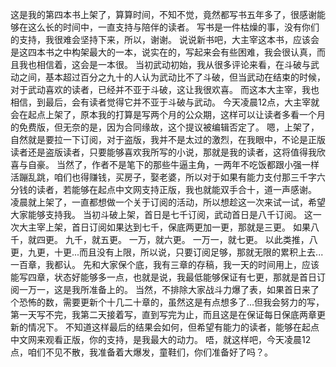 这是我的第四本书上架了，算算时间，不知不觉，竟然都写书五年多了，很感谢能够在这么长的时间中，一直支持与陪伴的读者。
写书是一件枯燥的事，没有你们的支持，我很难会坚持下来，所以，谢谢。
说说新书吧，大主宰这本书，应该会是这四本书之中构架最大的一本，说实在的，写起来会有些困难，我会很认真，而且我也相信着，这会是一本很。
当初武动初始，我从很多评论来看，在斗破与武动之间，基本超过百分之九十的人认为武动比不了斗破，但当武动在结束的时候，对于武动喜欢的读者，已经并不亚于斗破，这让我很欢喜。
而这本大主宰，我也相信，到最后，会有读者觉得它并不亚于斗破与武动。
今天凌晨12点，大主宰就会在起点上架了，原本我的打算是写两个月的公众期，这样可以让读者多看一个月的免费版，但无奈的是，因为合同缘故，这个提议被编辑否定了。
嗯，上架了，自然就是要拉一下订阅，对于盗版，我并不是太过的激烈，在我眼中，不论是正版读者还是盗版读者，只要能够喜欢我所写的小说，那就是我的读者，这将值得我欣喜与自豪。
当然了，作者不是笔下的那些牛逼主角，一两年不吃饭都跟小强一样活蹦乱跳，咱们也得赚钱，买房子，娶老婆，所以对于如果有能力支付那三千字六分钱的读者，若能够在起点中文网支持正版，我也就能双手合十，道一声感谢。
凌晨就上架了，一直都想做一个关于订阅的活动，所以想趁这一次来试一试，希望大家能够支持我。
当初斗破上架，首日是七千订阅，武动首日是八千订阅。
这一次大主宰上架，首日订阅如果达到七千，保底两更加一更，那就是三更。
如果八千，就四更。
九千，就五更。
一万，就六更。
一万一，就七更。
以此类推，八更，九更，十更...而且没有上限，所以说，只要订阅足够，那就无限的累积上去...一百章，我都认。
先和大家保个底，我有三章的存稿，我一天的时间用上，应该能写四章，状态好能够多一点，也就是说，我最低能够保证有七更，那就是首日订阅一万一，这是我所准备上的。
当然，不排除大家战斗力爆了表，如果首日来了个恐怖的数，需要更新个十几二十章的，虽然这是有点想多了...但我会努力的写，第一天写不完，我第二天接着写，直到写完为止，而且这是在保证每日保底两章更新的情况下。
不知道这样最后的结果会如何，但希望有能力的读者，能够在起点中文网来观看正版，你的支持，是我最大的动力。
唔，就这样吧，今天凌晨12点，咱们不见不散，我准备着大爆发，童鞋们，你们准备好了吗？。
